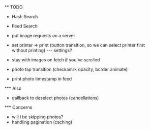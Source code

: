 ** TODO

- Hash Search
- Feed Search
- put image requests on a server
- set printer => print (button transition, so we can select printer first without printing)
--- settings?
- stay with images on fetch if you've scrolled

- photo tap transition (checkamrk opacity, border animate)
- print photo timestamp in feed

*** Also

- callback to deselect photos (cancellations)


*** Concerns

- will i be skipping photos?
- handling pagination (caching)
